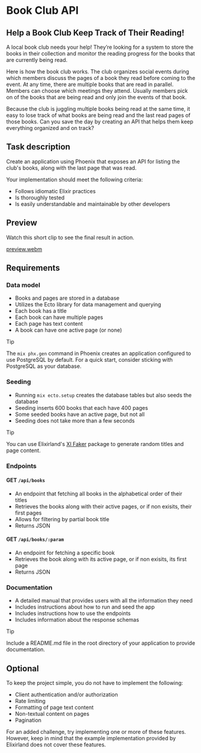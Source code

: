 # Book Club API

## Help a Book Club Keep Track of Their Reading!

A local book club needs your help! They’re looking for a system to store the books in their collection and monitor the reading progress for the books that are currently being read.

Here is how the book club works. The club organizes social events during which members discuss the pages of a book they read before coming to the event. At any time, there are multiple books that are read in parallel. Members can choose which meetings they attend. Usually members pick on of the books that are being read and only join the events of that book.

Because the club is juggling multiple books being read at the same time, it easy to lose track of what books are being read and the last read pages of those books. Can you save the day by creating an API that helps them keep everything organized and on track?

## Task description
Create an application using Phoenix that exposes an API for listing the club's books, along with the last page that was read.

Your implementation should meet the following criteria:

  - Follows idiomatic Elixir practices
  -	Is thoroughly tested
  -	Is easily understandable and maintainable by other developers

## Preview
Watch this short clip to see the final result in action.

[preview.webm](https://github.com/user-attachments/assets/135893ed-42ab-420b-925f-4c736ae1db78)

## Requirements
### Data model
  - Books and pages are stored in a database
  - Utilizes the Ecto library for data management and querying
  - Each book has a title
  - Each book can have multiple pages
  - Each page has text content
  - A book can have one active page (or none)

> [!TIP]
> The `mix phx.gen` command in Phoenix creates an application configured to use PostgreSQL by default. For a quick start, consider sticking with PostgreSQL as your database.

### Seeding
  - Running `mix ecto.setup` creates the database tables but also seeds the database
  - Seeding inserts 600 books that each have 400 pages
  - Some seeded books have an active page, but not all
  - Seeding does not take more than a few seconds

> [!TIP]
> You can use Elixirland's [Xl Faker](https://hex.pm/packages/xl_faker) package to generate random titles and page content.

### Endpoints
#### GET `/api/books`
  - An endpoint that fetching all books in the alphabetical order of their titles
  - Retrieves the books along with their active pages, or if non exisits, their first pages
  - Allows for filtering by partial book title
  - Returns JSON
    
#### GET `/api/books/:param`
  - An endpoint for fetching a specific book
  - Retrieves the book along with its active page, or if non exisits, its first page
  - Returns JSON

### Documentation
  - A detailed manual that provides users with all the information they need
  - Includes instructions about how to run and seed the app
  - Includes instructions how to use the endpoints
  - Includes information about the response schemas

> [!TIP]
> Include a README.md file in the root directory of your application to provide documentation.

## Optional
To keep the project simple, you do not have to implement the following:

  - Client authentication and/or authorization
  - Rate limiting
  - Formatting of page text content
  - Non-textual content on pages
  - Pagination

For an added challenge, try implementing one or more of these features. However, keep in mind that the example implementation provided by Elixirland does not cover these features.
